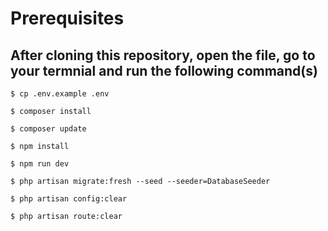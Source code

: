 # Prerequisites

## After cloning this repository, open the file, go to your termnial and run the following command(s)
    $ cp .env.example .env

	$ composer install

	$ composer update 

    $ npm install

    $ npm run dev

    $ php artisan migrate:fresh --seed --seeder=DatabaseSeeder

    $ php artisan config:clear

    $ php artisan route:clear





